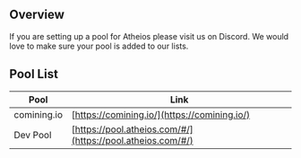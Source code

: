 ## Overview
If you are setting up a pool for Atheios please visit us on Discord. We would love to make sure your pool is added to our lists.

## Pool List
| Pool | Link |
|------|------|
| comining.io | [https://comining.io/](https://comining.io/)
| Dev Pool | [https://pool.atheios.com/#/](https://pool.atheios.com/#/) |
